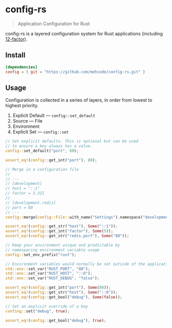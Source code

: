 # config-rs
> Application Configuration for Rust

config-rs is a layered configuration system for Rust applications (including [12-factor]).

[12-factor]: https://12factor.net/config

## Install

```toml
[dependencies]
config = { git = "https://github.com/mehcode/config-rs.git" }
```

## Usage

Configuration is collected in a series of layers, in order from lowest to highest priority.

1. Explicit Default — `config::set_default`
2. Source — File
3. Environment
4. Explicit Set — `config::set`

```rust
// Set explicit defaults. This is optional but can be used
// to ensure a key always has a value.
config::set_default("port", 80);

assert_eq!(config::get_int("port"), 80);

// Merge in a configuration file
//
// ---
// [development]
// host = "::1"
// factor = 5.321
//
// [development.redis]
// port = 80
// ---
config::merge(config::File::with_name("Settings").namespace("development"));

assert_eq!(config::get_str("host"), Some("::1"));
assert_eq!(config::get_int("factor"), Some(5));
assert_eq!(config::get_str("redis.port"), Some("80"));

// Keep your environment unique and predictable by
// namespacing environment variable usage
config::set_env_prefix("rust");

// Environment variables would normally be set outside of the application
std::env::set_var("RUST_PORT", "80");
std::env::set_var("RUST_HOST", "::0");
std::env::set_var("RUST_DEBUG", "false");

assert_eq!(config::get_int("port"), Some(80));
assert_eq!(config::get_str("host"), Some("::0"));
assert_eq!(config::get_bool("debug"), Some(false));

// Set an explicit override of a key
confing::set("debug", true);

assert_eq!(config::get_bool("debug"), true);
```
